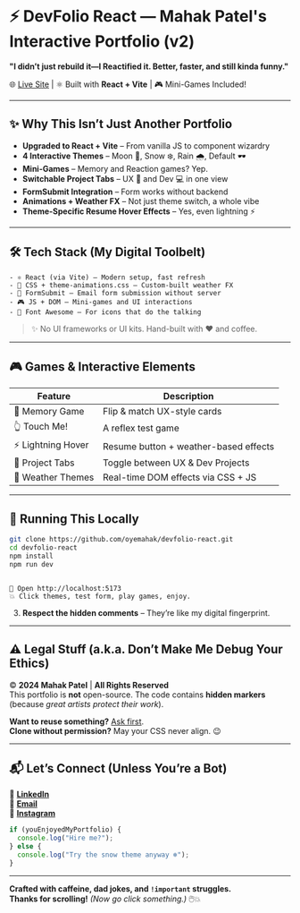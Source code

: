 # ⚡️ DevFolio React — Mahak Patel's Interactive Portfolio (v2)

**"I didn’t just rebuild it—I Reactified it. Better, faster, and still kinda funny."**

🌐 [Live Site](https://mahak.vercel.app/) | ⚛️ Built with **React + Vite** | 🎮 Mini-Games Included!

---

## ✨ Why This Isn’t Just Another Portfolio

- **Upgraded to React + Vite** – From vanilla JS to component wizardry  
- **4 Interactive Themes** – Moon 🌙, Snow ❄️, Rain 🌧️, Default 🕶️  
- **Mini-Games** – Memory and Reaction games? Yep.  
- **Switchable Project Tabs** – UX 🧠 and Dev 💻 in one view  
- **FormSubmit Integration** – Form works without backend  
- **Animations + Weather FX** – Not just theme switch, a whole vibe  
- **Theme-Specific Resume Hover Effects** – Yes, even lightning ⚡

---

## 🛠️ Tech Stack (My Digital Toolbelt)


```
- ⚛️ React (via Vite) – Modern setup, fast refresh
- 🎨 CSS + theme-animations.css – Custom-built weather FX
- 📧 FormSubmit – Email form submission without server
- 🎮 JS + DOM – Mini-games and UI interactions
- 🚀 Font Awesome – For icons that do the talking
```


> ✨ No UI frameworks or UI kits. Hand-built with ❤️ and coffee.

---

## 🎮 Games & Interactive Elements

| Feature | Description |
|--------|-------------|
| 🎯 Memory Game | Flip & match UX-style cards |
| 👆 Touch Me! | A reflex test game |
| ⚡ Lightning Hover | Resume button + weather-based effects |
| 💫 Project Tabs | Toggle between UX & Dev Projects |
| 🌈 Weather Themes | Real-time DOM effects via CSS + JS |

---

## 🚀 Running This Locally

```bash
git clone https://github.com/oyemahak/devfolio-react.git
cd devfolio-react
npm install
npm run dev
```

```

🧪 Open http://localhost:5173
💥 Click themes, test form, play games, enjoy.

```
3. **Respect the hidden comments** – They’re like my digital fingerprint.  

---

## **⚠️ Legal Stuff (a.k.a. Don’t Make Me Debug Your Ethics)**  

© **2024 Mahak Patel** | **All Rights Reserved**  
This portfolio is **not** open-source. The code contains **hidden markers** (because *great artists protect their work*).  

**Want to reuse something?** [Ask first](mailto:mahakpateluiux@gmail.com).  
**Clone without permission?** May your CSS never align. 😉  

---

## **📬 Let’s Connect (Unless You’re a Bot)**  

🔗 [**LinkedIn**](https://www.linkedin.com/in/mahak-patel-167640150)  
📧 [**Email**](mailto:mahakpateluiux@gmail.com)  
📸 [**Instagram**](https://www.instagram.com/oyemahak)

```javascript
if (youEnjoyedMyPortfolio) {
  console.log("Hire me?");
} else {
  console.log("Try the snow theme anyway ❄️");
}
```

---

**Crafted with caffeine, dad jokes, and `!important` struggles.**  
**Thanks for scrolling!** *(Now go click something.)* 🖱️💥